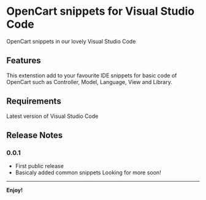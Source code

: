 # OpenCart snippets for Visual Studio Code

OpenCart snippets in our lovely Visual Studio Code

## Features

This extenstion add to your favourite IDE snippets for basic code of OpenCart such as Controller, Model, Language, View and Library.


## Requirements

Latest version of Visual Studio Code



## Release Notes

### 0.0.1

* First public release
* Basicaly added common snippets
Looking for more soon!

-----------------------------------------------------------------------------------------------------------

**Enjoy!**
